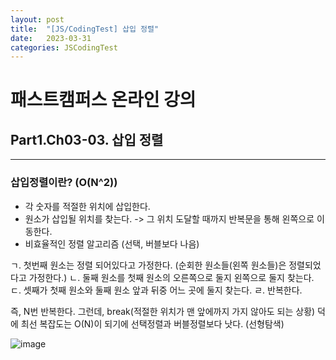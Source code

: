 ```yaml
---
layout: post
title:  "[JS/CodingTest] 삽입 정렬"
date:   2023-03-31
categories: JSCodingTest
---
```



# 패스트캠퍼스 온라인 강의 
## Part1.Ch03-03. 삽입 정렬

--- 

### 삽입정렬이란? (O(N^2))

* 각 숫자를 적절한 위치에 삽입한다. 
* 원소가 삽입될 위치를 찾는다. -> 그 위치 도달할 때까지 반복문을 통해 왼쪽으로 이동한다. 
* 비효율적인 정렬 알고리즘 (선택, 버블보다 나음)

ㄱ. 첫번째 원소는 정렬 되어있다고 가정한다. (순회한 원소들(왼쪽 원소들)은 정렬되었다고 가정한다.)
ㄴ. 둘째 원소를 첫째 원소의 오른쪽으로 둘지 왼쪽으로 둘지 찾는다. 
ㄷ. 셋째가 첫째 원소와 둘째 원소 앞과 뒤중 어느 곳에 둘지 찾는다. 
ㄹ. 반복한다. 

즉, N번 반복한다. 그런데, break(적절한 위치가 맨 앞에까지 가지 않아도 되는 상황) 덕에 최선 복잡도는 O(N)이 되기에 선택정렬과 버블정렬보다 낫다. (선형탐색)

![image](https://user-images.githubusercontent.com/88815795/229136829-e2e5e690-8fcb-44ec-838d-b5faf08a431f.png)
